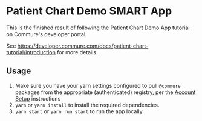 # Patient Chart Demo SMART App

This is the finished result of following the Patient Chart Demo App tutorial on Commure's developer portal.

See https://developer.commure.com/docs/patient-chart-tutorial/introduction for more details.

## Usage

1. Make sure you have your yarn settings configured to pull `@commure` packages from the appropriate (authenticated) registry, per the [Account Setup](https://staging.developer.commure.com/docs/getting-started/account-setup) instructions
2. `yarn` or `yarn install` to install the required dependencies.
3. `yarn start` or `yarn run start` to run the app locally.
